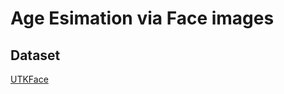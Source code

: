 # Age Esimation via Face images

## Dataset

[UTKFace](https://www.kaggle.com/datasets/jangedoo/utkface-new?resource=download)